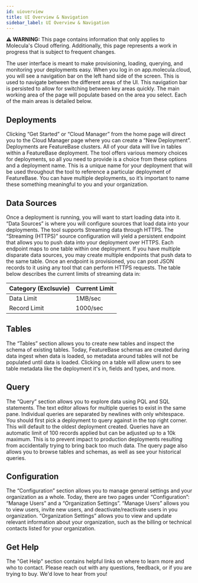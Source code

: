 ```yaml
---
id: uioverview
title: UI Overview & Navigation
sidebar_label: UI Overview & Navigation
---
```


 **⚠ WARNING:** This page contains information that only applies to Molecula's Cloud offering. Additionally, this page represents a work in progress that is subject to frequent changes. 

The user interface is meant to make provisioning, loading, querying, and monitoring your deployments easy. When you log in on app.molecula.cloud, you will see a navigation bar on the left hand side of the screen. This is used to navigate between the different areas of the UI. This navigation bar is persisted to allow for switching between key areas quickly. The main working area of the page will populate based on the area you select. Each of the main areas is detailed below.

## Deployments
Clicking “Get Started” or “Cloud Manager” from the home page will direct you to the Cloud Manager page where you can create a “New Deployment”. Deployments are FeatureBase clusters. All of your data will live in tables within a FeatureBase deployment. The tool offers various memory choices for deployments, so all you need to provide is a choice from these options and a deployment name. This is a unique name for your deployment that will be used throughout the tool to reference a particular deployment of FeatureBase. You can have multiple deployments, so it’s important to name these something meaningful to you and your organization.

## Data Sources
Once a deployment is running, you will want to start loading data into it. “Data Sources” is where you will configure sources that load data into your deployments. The tool supports Streaming data through HTTPS. The “Streaming (HTTPS)” source configuration will yield a persistent endpoint that allows you to push data into your deployment over HTTPS. Each endpoint maps to one table within one deployment. If you have multiple disparate data sources, you may create multiple endpoints that push data to the same table. Once an endpoint is provisioned, you can post JSON records to it using any tool that can perform HTTPS requests. The table below describes the current limits of streaming data in:

|Category (Exclsuvie) | Current Limit  |
| --- | ----------- |
|Data Limit           |  1MB/sec |
|Record Limit         | 1000/sec |


## Tables
The “Tables” section allows you to create new tables and inspect the schema of existing tables. Today, FeatureBase schemas are created during data ingest when data is loaded, so metadata around tables will not be populated until data is loaded. Clicking on a table will allow users to see table metadata like the deployment it's in, fields and types, and more.

## Query
The “Query” section allows you to explore data using PQL and SQL statements. The text editor allows for multiple queries to exist in the same pane. Individual queries are separated by newlines with only whitespace. You should first pick a deployment to query against in the top right corner. This will default to the oldest deployment created. Queries have an automatic limit of 100 records applied but can be adjusted up to a 10k maximum. This is to prevent impact to production deployments resulting from accidentally trying to bring back too much data. The query page also allows you to browse tables and schemas, as well as see your historical queries.

## Configuration
The “Configuration” section allows you to manage general settings and your organization as a whole. Today, there are two pages under “Configuration”: “Manage Users” and a “Organization Settings”. “Manage Users” allows you to view users, invite new users, and deactivate/reactivate users in you organization. “Organization Settings” allows you to view and update relevant information about your organization, such as the billing or technical contacts listed for your organization.

## Get Help
The "Get Help" section contains helpful links on where to learn more and who to contact. Please reach out with any questions, feedback, or if you are trying to buy. We'd love to hear from you!